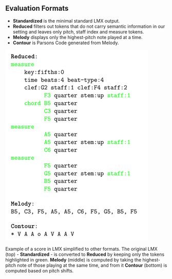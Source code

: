 ## Evaluation Formats

- **Standardized** is the minimal standard LMX output.
- **Reduced** filters out tokens that do not carry semantic information in our
setting and leaves only pitch, staff index and measure tokens.
- **Melody** displays only the highest-pitch note played at a time.
- **Contour** is Parsons Code generated from Melody.

![](format-overview.png)

Example of a score in LMX simplified to other formats. The original LMX (top) - **Standardized** - is converted to **Reduced** by keeping only the tokens highlighted in green. **Melody** (middle) is computed by taking the highest-pitch note of those playing at the same time, and from it **Contour** (bottom) is computed based on pitch shifts.
